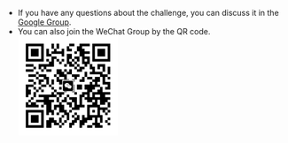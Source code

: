 - If you have any questions about the challenge, you can discuss it in the [Google Group](https://groups.google.com/g/mmvpr/).
- You can also join the WeChat Group by the QR code.<br><img src="./figs/WeChat%20Group.jpg" alt="WeChatGroup" style="width: 180px; height: 180px;">

